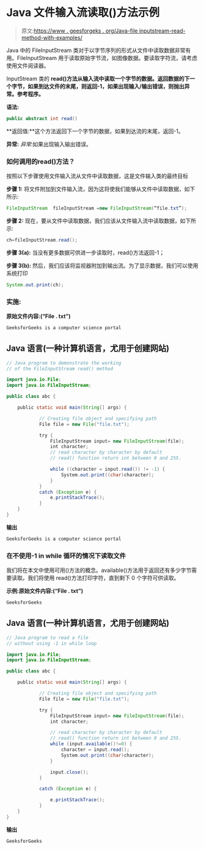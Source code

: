 # Java 文件输入流读取()方法示例

> 原文:[https://www . geesforgeks . org/Java-file inputstream-read-method-with-examples/](https://www.geeksforgeeks.org/java-fileinputstream-read-method-with-examples/)

Java 中的 FileInputStream 类对于以字节序列的形式从文件中读取数据非常有用。FileInputStream 用于读取原始字节流，如图像数据。要读取字符流，请考虑使用文件阅读器。

InputStream 类的 **read()方法从输入流中读取一个字节的数据。返回数据的下一个字节，如果到达文件的末尾，则返回-1，如果出现输入/输出错误，则抛出异常。参考程序。**

**语法:**

```java
public abstract int read()
```

**返回值:**这个方法返回下一个字节的数据，如果到达流的末尾，返回-1。

**异常:** *异常*:如果出现输入输出错误。

### **如何调用**的**read()方法？**

按照以下步骤使用文件输入流从文件中读取数据，这是文件输入类的最终目标

**步骤 1:** 将文件附加到文件输入流，因为这将使我们能够从文件中读取数据，如下所示:

```java
FileInputStream  fileInputStream =new FileInputStream(“file.txt”);
```

**步骤 2:** 现在，要从文件中读取数据，我们应该从文件输入流中读取数据，如下所示:

```java
ch=fileInputStream.read();
```

**步骤 3(a):** 当没有更多数据可供进一步读取时，read()方法返回-1；

**步骤 3(b):** 然后，我们应该将监视器附加到输出流。为了显示数据，我们可以使用系统打印

```java
System.out.print(ch);
```

### **实施:**

**原始文件内容:(“File . txt”)**

```java
GeeksforGeeks is a computer science portal
```

## Java 语言(一种计算机语言，尤用于创建网站)

```java
// Java program to demonstrate the working
// of the FileInputStream read() method

import java.io.File;
import java.io.FileInputStream;

public class abc {

    public static void main(String[] args) {       

            // Creating file object and specifying path
            File file = new File("file.txt");

            try {
                FileInputStream input= new FileInputStream(file);
                int character;
                // read character by character by default
                // read() function return int between 0 and 255.

                while ((character = input.read()) != -1) {
                    System.out.print((char)character);
                }
            }
            catch (Exception e) {
                e.printStackTrace();
            }
    }
}
```

**输出**

```java
GeeksforGeeks is a computer science portal
```

### **在不使用-1 in while 循环的情况下读取文件**

我们将在本文中使用可用()方法的概念。available()方法用于返回还有多少字节需要读取。我们将使用 read()方法打印字符，直到剩下 0 个字符可供读取。

**示例:原始文件内容:(“File . txt”)**

```java
GeeksforGeeks
```

## Java 语言(一种计算机语言，尤用于创建网站)

```java
// Java program to read a file
// without using -1 in while loop

import java.io.File;
import java.io.FileInputStream;

public class abc {

    public static void main(String[] args) {

            // Creating file object and specifying path
            File file = new File("file.txt");

            try {
                FileInputStream input= new FileInputStream(file);
                int character;

                // read character by character by default
                // read() function return int between 0 and 255.
                while (input.available()!=0) {
                    character = input.read();
                    System.out.print((char)character);   
                }

                input.close();   
            }

            catch (Exception e) {

                e.printStackTrace();
            }
    }
}
```

**输出**

```java
GeeksforGeeks
```